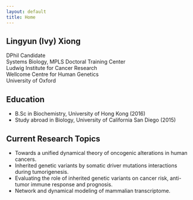 ```yaml
---
layout: default
title: Home
---
```


## **Lingyun (Ivy) Xiong** 
DPhil Candidate \
Systems Biology, MPLS Doctoral Training Center \
Ludwig Institute for Cancer Research \
Wellcome Centre for Human Genetics \
University of Oxford

## **Education** 

* B.Sc in Biochemistry, University of Hong Kong (2016) 
* Study abroad in Biology, University of California San Diego (2015)


## **Current Research Topics**
* Towards a unified dynamical theory of oncogenic alterations in human cancers. 
* Inherited genetic variants by somatic driver mutations interactions during tumorigenesis. 
* Evaluating the role of inherited genetic variants on cancer risk, anti-tumor immune response and prognosis.
* Network and dynamical modeling of mammalian transcriptome. 

